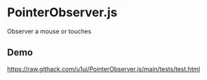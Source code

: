 # PointerObserver.js
Observer a mouse or touches

## Demo
https://raw.githack.com/u1ui/PointerObserver.js/main/tests/test.html  

